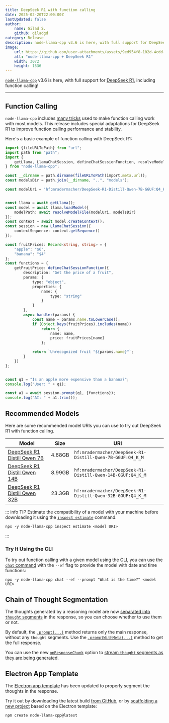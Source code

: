 ```yaml
---
title: DeepSeek R1 with function calling
date: 2025-02-20T22:00:00Z
lastUpdated: false
author:
    name: Gilad S.
    github: giladgd
category: Release
description: node-llama-cpp v3.6 is here, with full support for DeepSeek R1, including function calling!
image:
    url: https://github.com/user-attachments/assets/9ed954f8-102d-4cdd-96d8-9b6710b8a1f5
    alt: "node-llama-cpp + DeepSeek R1"
    width: 3072
    height: 1536
---
```

[`node-llama-cpp`](https://node-llama-cpp.withcat.ai) v3.6 is here, with full support for [DeepSeek R1](https://github.com/deepseek-ai/DeepSeek-R1), including function calling!

---

## Function Calling
`node-llama-cpp` includes [many tricks](../guide/function-calling) used to make function calling work with most models.
This release includes special adaptations for DeepSeek R1 to improve function calling performance and stability.

Here's a basic example of function calling with DeepSeek R1:
```typescript
import {fileURLToPath} from "url";
import path from "path";
import {
    getLlama, LlamaChatSession, defineChatSessionFunction, resolveModelFile
} from "node-llama-cpp";

const __dirname = path.dirname(fileURLToPath(import.meta.url));
const modelsDir = path.join(__dirname, "..", "models");

const modelUri = "hf:mradermacher/DeepSeek-R1-Distill-Qwen-7B-GGUF:Q4_K_M";


const llama = await getLlama();
const model = await llama.loadModel({
    modelPath: await resolveModelFile(modelUri, modelsDir)
});
const context = await model.createContext();
const session = new LlamaChatSession({
    contextSequence: context.getSequence()
});

const fruitPrices: Record<string, string> = {
    "apple": "$6",
    "banana": "$4"
};
const functions = {
    getFruitPrice: defineChatSessionFunction({
        description: "Get the price of a fruit",
        params: {
            type: "object",
            properties: {
                name: {
                    type: "string"
                }
            }
        },
        async handler(params) {
            const name = params.name.toLowerCase();
            if (Object.keys(fruitPrices).includes(name))
                return {
                    name: name,
                    price: fruitPrices[name]
                };

            return `Unrecognized fruit "${params.name}"`;
        }
    })
};


const q1 = "Is an apple more expensive than a banana?";
console.log("User: " + q1);

const a1 = await session.prompt(q1, {functions});
console.log("AI: " + a1.trim());
```


## Recommended Models
Here are some recommended model URIs you can use to try out DeepSeek R1 with function calling.

| Model                                                                                                   | Size   | URI                                                         |
|---------------------------------------------------------------------------------------------------------|--------|-------------------------------------------------------------|
| [DeepSeek R1 Distill Qwen 7B](https://huggingface.co/mradermacher/DeepSeek-R1-Distill-Qwen-7B-GGUF)     | 4.68GB | `hf:mradermacher/DeepSeek-R1-Distill-Qwen-7B-GGUF:Q4_K_M`   |
| [DeepSeek R1 Distill Qwen 14B](https://huggingface.co/mradermacher/DeepSeek-R1-Distill-Qwen-14B-GGUF)   | 8.99GB | `hf:mradermacher/DeepSeek-R1-Distill-Qwen-14B-GGUF:Q4_K_M`  |
| [DeepSeek R1 Distill Qwen 32B](https://huggingface.co/mradermacher/DeepSeek-R1-Distill-Qwen-32B-GGUF)   | 23.3GB | `hf:mradermacher/DeepSeek-R1-Distill-Qwen-32B-GGUF:Q4_K_M`  |

::: info TIP
Estimate the compatibility of a model with your machine before downloading it using the [`inspect estimate`](../cli/inspect/estimate.md) command:
```shell
npx -y node-llama-cpp inspect estimate <model URI>
```
:::

### Try It Using the CLI
To try out function calling with a given model using the CLI, you can use the [`chat` command](../cli/chat.md) with the `--ef` flag
to provide the model with date and time functions:

```shell
npx -y node-llama-cpp chat --ef --prompt "What is the time?" <model URI>
```


## Chain of Thought Segmentation
The thoughts generated by a reasoning model are now [separated into `thought` segments](../guide/chat-session.md#stream-response-segments) in the response,
so you can choose whether to use them or not.

By default, the [`.prompt(...)`](../api/classes/LlamaChatSession#prompt) method returns only the main response, without any `thought` segments.
Use the [`.promptWithMeta(...)`](../api/classes/LlamaChatSession#promptwithmeta) method to get the full response.

You can use the new [`onResponseChunk`](../api/type-aliases/LLamaChatPromptOptions.md#onresponsechunk) option to [stream `thought` segments as they are being generated](../guide/chat-session.md#stream-response-segments).


## Electron App Template
The [Electron app template](../guide/electron.md) has been updated to properly segment the thoughts in the response.

Try it out by downloading the latest build [from GitHub](https://github.com/withcatai/node-llama-cpp/releases/latest),
or by [scaffolding a new project](../guide/index.md#scaffold-new-project) based on the Electron template:

```shell
npm create node-llama-cpp@latest
```

<YouTubePlayer id="IqfMs0lfIvQ" />
